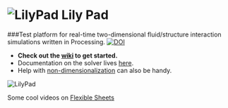 # ![LilyPad](http://weymouth.github.io/img/lily.png) Lily Pad

###Test platform for real-time two-dimensional fluid/structure interaction simulations written in Processing.
[![DOI](https://zenodo.org/badge/10940/weymouth/lily-pad.svg)](http://dx.doi.org/10.5281/zenodo.16065)


* **Check out the [wiki](https://github.com/weymouth/lily-pad/wiki) to get started.**
* Documentation on the solver lives [here](https://github.com/weymouth/lily-pad/wiki/documentation).
* Help with [non-dimensionalization](https://github.com/weymouth/lily-pad/wiki/non-dimensional) can also be handy.

![LilyPad](http://weymouth.github.io/img/streakgreen2013Apr10.jpg)


Some cool videos on [Flexible Sheets](https://www.youtube.com/playlist?list=PLvd31TJkHlQySfIbLF30tkbuxrs6WBnVS)

